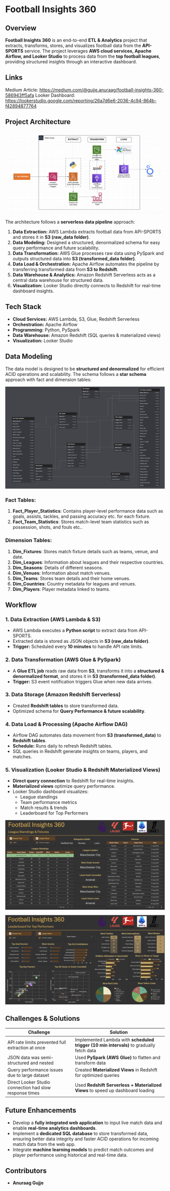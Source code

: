 # Football Insights 360

## Overview
**Football Insights 360** is an end-to-end **ETL & Analytics** project that extracts, transforms, stores, and visualizes football data from the **API-SPORTS** service. The project leverages **AWS cloud services, Apache Airflow, and Looker Studio** to process data from the **top football leagues**, providing structured insights through an interactive dashboard.

## Links
Medium Article: https://medium.com/@gujje.anuraag/football-insights-360-586943ff5afa
Looker Dashboard: https://lookerstudio.google.com/reporting/26a7d6e6-2036-4c94-864b-f42894877764

## Project Architecture
![Architecture Diagram](Project_Architechture.png)

The architecture follows a **serverless data pipeline** approach:

1. **Data Extraction:** AWS Lambda extracts football data from API-SPORTS and stores it in **S3 (raw_data folder)**.
2. **Data Modeling:** Designed a structured, denormalized schema for easy query performance and future scalability.
3. **Data Transformation:** AWS Glue processes raw data using PySpark and outputs structured data into **S3 (transformed_data folder)**.
4. **Data Load & Orchestration:** Apache Airflow automates the pipeline by transferring transformed data from **S3 to Redshift**.
5. **Data Warehouse & Analytics:** Amazon Redshift Serverless acts as a central data warehouse for structured data.
6. **Visualization:** Looker Studio directly connects to Redshift for real-time dashboard insights.

## Tech Stack
- **Cloud Services:** AWS Lambda, S3, Glue, Redshift Serverless
- **Orchestration:** Apache Airflow
- **Programming:** Python, PySpark
- **Data Warehouse:** Amazon Redshift (SQL queries & materialized views)
- **Visualization:** Looker Studio

## Data Modeling
The data model is designed to be **structured and denormalized** for efficient ACID operations and scalability. The schema follows a **star schema** approach with fact and dimension tables:

![Data Model Diagram](Data_Model.png)

### **Fact Tables:**
1. **Fact_Player_Statistics**: Contains player-level performance data such as goals, assists, tackles, and passing accuracy etc. for each fixture.
2. **Fact_Team_Statistics**: Stores match-level team statistics such as possession, shots, and fouls etc..

### **Dimension Tables:**
1. **Dim_Fixtures**: Stores match fixture details such as teams, venue, and date.
2. **Dim_Leagues**: Information about leagues and their respective countries.
3. **Dim_Seasons**: Details of different seasons.
4. **Dim_Venues**: Information about match venues.
5. **Dim_Teams**: Stores team details and their home venues.
6. **Dim_Countries**: Country metadata for leagues and venues.
7. **Dim_Players**: Player metadata linked to teams.

## Workflow
### **1. Data Extraction (AWS Lambda & S3)**
- AWS Lambda executes a **Python script** to extract data from API-SPORTS.
- Extracted data is stored as JSON objects in **S3 (raw_data folder)**.
- **Trigger:** Scheduled every **10 minutes** to handle API rate limits.

### **2. Data Transformation (AWS Glue & PySpark)**
- A **Glue ETL job** reads raw data from **S3**, transforms it into a **structured & denormalized format**, and stores it in **S3 (transformed_data folder)**.
- **Trigger:** S3 event notification triggers Glue when new data arrives.

### **3. Data Storage (Amazon Redshift Serverless)**
- Created **Redshift tables** to store transformed data.
- Optimized schema for **Query Performance & future scalability**.

### **4. Data Load & Processing (Apache Airflow DAG)**
- Airflow DAG automates data movement from **S3 (transformed_data)** to **Redshift tables**.
- **Schedule:** Runs daily to refresh Redshift tables.
- SQL queries in Redshift generate insights on teams, players, and matches.

### **5. Visualization (Looker Studio & Redshift Materialized Views)**
- **Direct query connection** to Redshift for real-time insights.
- **Materialized views** optimize query performance.
- Looker Studio dashboard visualizes:
  - League standings
  - Team performance metrics
  - Match results & trends
  - Leaderboard for Top Performers

![Dashboard Page1](Dashboard_Page1.png)

![Dashboard Page2](Dashboard_Page2.png)

## Challenges & Solutions
| Challenge | Solution |
|-----------|----------|
| API rate limits prevented full extraction at once | Implemented Lambda with **scheduled trigger (10 min intervals)** to gradually fetch data |
| JSON data was semi-structured and nested | Used **PySpark (AWS Glue)** to flatten and transform data |
| Query performance issues due to large dataset | Created **Materialized Views** in Redshift for optimized queries |
| Direct Looker Studio connection had slow response times | Used **Redshift Serverless + Materialized Views** to speed up dashboard loading |

## Future Enhancements
- Develop a **fully integrated web application** to input live match data and enable **real-time analytics dashboards**.
- Implement a **dedicated SQL database** to store transformed data, ensuring better data integrity and faster ACID operations for incoming match data from the web app.
- Integrate **machine learning models** to predict match outcomes and player performance using historical and real-time data.

## Contributors
- **Anuraag Gujje**


